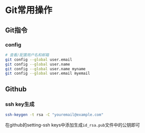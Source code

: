 # Git常用操作

## Git指令

### config

```sh
# 查看/配置用户名和邮箱
git config --global user.email
git config --global user.name
git config --global user.name myname
git config --global user.email myemail


```

## Github

### ssh key生成

```sh
ssh-keygen -t rsa -C "youremail@example.com"
```

在github的setting-ssh keys中添加生成`id_rsa.pub`文件中的公钥即可